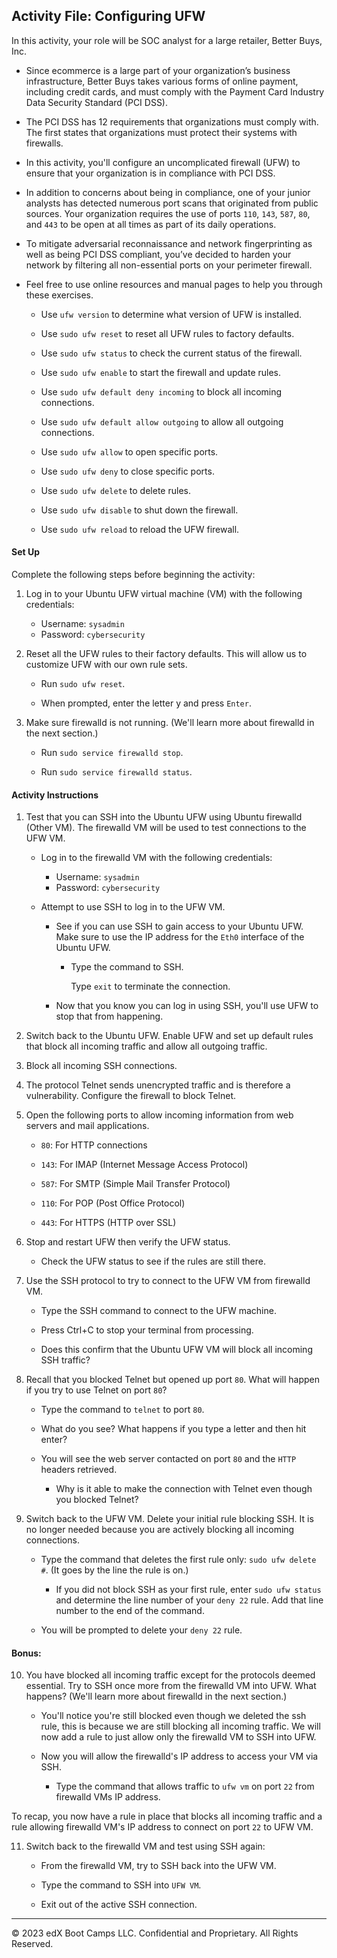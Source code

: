 ## Activity File: Configuring UFW 

In this activity, your role will be SOC analyst for a large retailer, Better Buys, Inc.

- Since ecommerce is a large part of your organization’s business infrastructure, Better Buys takes various forms of online payment, including credit cards, and must comply with the Payment Card Industry Data Security Standard (PCI DSS).

- The PCI DSS has 12 requirements that organizations must comply with. The first states that organizations must protect their systems with firewalls.

- In this activity, you'll configure an uncomplicated firewall (UFW) to ensure that your organization is in compliance with PCI DSS.

- In addition to concerns about being in compliance, one of your junior analysts has detected numerous port scans that originated from public sources. Your organization requires the use of ports `110`, `143`, `587`, `80`, and `443` to be open at all times as part of its daily operations. 

- To mitigate adversarial reconnaissance and network fingerprinting as well as being PCI DSS compliant, you’ve decided to harden your network by filtering all non-essential ports on your perimeter firewall.

- Feel free to use online resources and manual pages to help you through these exercises.

   - Use `ufw version` to determine what version of UFW is installed.

   - Use `sudo ufw reset` to reset all UFW rules to factory defaults.

   - Use `sudo ufw status` to check the current status of the firewall.

   - Use `sudo ufw enable` to start the firewall and update rules.

   - Use `sudo ufw default deny incoming` to block all incoming connections.

   - Use `sudo ufw default allow outgoing` to allow all outgoing connections.

   - Use `sudo ufw allow` to open specific ports.

   - Use `sudo ufw deny` to close specific ports.

   - Use `sudo ufw delete` to delete rules.

   - Use `sudo ufw disable` to shut down the firewall.

   - Use `sudo ufw reload` to reload the UFW firewall.

#### Set Up

Complete the following steps before beginning the activity: 

1. Log in to your Ubuntu UFW virtual machine (VM) with the following credentials:

    - Username: `sysadmin`
    - Password: `cybersecurity`

2. Reset all the UFW rules to their factory defaults. This will allow us to customize UFW with our own rule sets.

    - Run `sudo ufw reset`.

    - When prompted, enter the letter y and press `Enter`.

3. Make sure firewalld is not running. (We'll learn more about firewalld in the next section.)

    - Run `sudo service firewalld stop`.

    - Run `sudo service firewalld status`.   

#### Activity Instructions

1. Test that you can SSH into the Ubuntu UFW using Ubuntu firewalld (Other VM). The firewalld VM will be used to test connections to the UFW VM.

    - Log in to the firewalld VM with the following credentials:
 
      - Username: `sysadmin`
      - Password: `cybersecurity`

    - Attempt to use SSH to log in to the UFW VM.

        - See if you can use SSH to gain access to your Ubuntu UFW. Make sure to use the IP address for the `Eth0` interface of the Ubuntu UFW. 
        
          - Type the command to SSH.

            Type `exit` to terminate the connection.

        - Now that you know you can log in using SSH, you'll use UFW to stop that from happening.

2. Switch back to the Ubuntu UFW. Enable UFW and set up default rules that block all incoming traffic and allow all outgoing traffic.

3. Block all incoming SSH connections.

4. The protocol Telnet sends unencrypted traffic and is therefore a vulnerability. Configure the firewall to block Telnet.

5. Open the following ports to allow incoming information from web servers and mail applications.

    - `80`: For HTTP connections

    - `143`: For IMAP (Internet Message Access Protocol)

    - `587`: For SMTP (Simple Mail Transfer Protocol)

    - `110`: For POP (Post Office Protocol)

    - `443`: For HTTPS (HTTP over SSL)

6. Stop and restart UFW then verify the UFW status.

    - Check the UFW status to see if the rules are still there. 

7. Use the SSH protocol to try to connect to the UFW VM from firewalld VM.

    - Type the SSH command to connect to the UFW machine.

    - Press Ctrl+C to stop your terminal from processing.

    - Does this confirm that the Ubuntu UFW VM will block all incoming SSH traffic? 

8. Recall that you blocked Telnet but opened up port `80`. What will happen if you try to use Telnet on port `80`?

    - Type the command to `telnet` to port `80`. 

    - What do you see? What happens if you type a letter and then hit enter?

    - You will see the web server contacted on port `80` and the `HTTP` headers retrieved.

        -  Why is it able to make the connection with Telnet even though you blocked Telnet?

9. Switch back to the UFW VM. Delete your initial rule blocking SSH. It is no longer needed because you are actively blocking all incoming connections. 

    - Type the command that deletes the first rule only: `sudo ufw delete #`. (It goes by the line the rule is on.)

         - If you did not block SSH as your first rule, enter `sudo ufw status` and determine the line number of your `deny 22` rule. Add that line number to the end of the command.

    - You will be prompted to delete your `deny 22` rule. 

#### Bonus: 

10. You have blocked all incoming traffic except for the protocols deemed essential. Try to SSH once more from the firewalld VM into UFW. What happens? (We'll learn more about firewalld in the next section.)

    - You'll notice you're still blocked even though we deleted the ssh rule, this is because we are still blocking all incoming traffic. We will now add a rule to just allow only the firewalld VM to SSH into UFW. 

    - Now you will allow the firewalld's IP address to access your VM via SSH. 

        - Type the command that allows traffic to `ufw vm` on port `22` from firewalld VMs IP address. 

  To recap, you now have a rule in place that blocks all incoming traffic and a rule allowing firewalld VM's IP address to connect on port `22` to UFW VM.
    
11. Switch back to the firewalld VM and test using SSH again:

    - From the firewalld VM, try to SSH back into the UFW VM.

    - Type the command to SSH into `UFW VM`.

    - Exit out of the active SSH connection.

---

© 2023 edX Boot Camps LLC. Confidential and Proprietary. All Rights Reserved.
